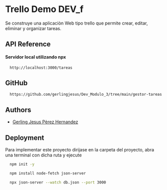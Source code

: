 
# Trello Demo DEV_f

Se construye una aplicaciòn Web tipo trello que permite crear, editar, eliminar y organizar tareas. 
## API Reference

#### Servidor local utilizando npx

```http
  http://localhost:3000/tareas
```
## GitHub

```http
  https://github.com/gerlingjesus/Dev_Modulo_3/tree/main/gestor-tareas
```


## Authors

- [Gerling Jesus Pèrez Hernandez](https://github.com/gerlingjesus)


## Deployment

Para implementar este proyecto dirijase en la carpeta del proyecto, abra una terminal con dicha ruta y ejecute

```bash
  npm init -y
```
```bash
  npm install node-fetch json-server
```
```bash
  npx json-server --watch db.json --port 3000
```

